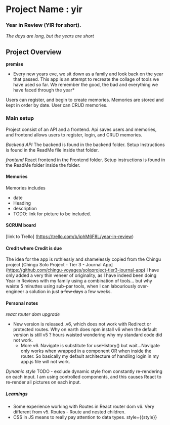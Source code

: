 # Project Name : yir

### Year in Review (YIR for short).

_The days are long, but the years are short_

## Project Overview

**premise**

- Every new years eve, we sit down as a family and look back on the year that passed. This app is an attempt to recreate the collage of tools we have used so far. We remember the good, the bad and everything we have faced through the year\*

Users can register, and begin to create memories. Memories are stored and kept in order by date. User can CRUD memories.

### Main setup

Project consist of an API and a frontend. Api saves users and memories, and frontend allows users to register, login, and CRUD memories.

_Backend API_
The backend is found in the backend folder. Setup Instructions is found in the ReadMe file inside that folder.

_frontend_
React frontend in the Frontend folder. Setup instructions is found in the ReadMe folder inside the folder.

#### Memories

Memories includes

- date
- Heading
- description
- TODO: link for picture to be included.

#### SCRUM board

[link to Trello] (https://trello.com/b/iphM6F8L/year-in-review)

#### Credit where Credit is due

The idea for the app is ruthlessly and shamelessly copied from the Chingu project
[Chingu Solo Project - Tier 3 - Journal App] (https://github.com/chingu-voyages/soloproject-tier3-journal-app)
I have only added a very thin veneer of originality, as I have indeed been doing Year in Reviews with my family using a combination of tools...
but why waiste 5 minuttes using sub-par tools, when I can labouriously over-engineer a solution in just ~~a few days~~ a few weeks.

#### Personal notes

_react router dom upgrade_

- New version is released..v6, which does not work with Redirect or protected routes. Why on earth does npm install v6 when the default version is still v5 ? hours waisted wondering why my standard code did not work.
  - More v6. Navigate is substitute for useHistory() but wait...Navigate only works when wrapped in a component OR when inside the router. So basically my default architecture of handling login in my app.js file will not work.

_Dynamic style_
TODO - exclude dynamic style from constantly re-rendering on each input. I am using controlled components, and this causes React to re-render all pictures on each input.

##### Learnings

- Some experience working with Routes in React router dom v6. Very different from v5. Routes - Route and nested children.
- CSS in JS means to really pay attention to data types. style={{style}}
